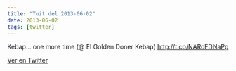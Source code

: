 ```yaml
---
title: "Tuit del 2013-06-02"
date: 2013-06-02
tags: [twitter]
---
```


Kebap... one more time (@ El Golden Doner Kebap) http://t.co/NARoFDNaPp



[Ver en Twitter](https://twitter.com/i/web/status/341171158286209025)
